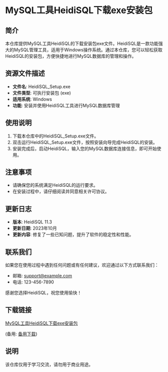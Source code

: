 # MySQL工具HeidiSQL下载exe安装包

## 简介
本仓库提供MySQL工具HeidiSQL的下载安装包exe文件。HeidiSQL是一款功能强大的MySQL管理工具，适用于Windows操作系统。通过本仓库，您可以轻松获取HeidiSQL的安装包，方便快捷地进行MySQL数据库的管理和操作。

## 资源文件描述
- **文件名**: HeidiSQL_Setup.exe
- **文件类型**: 可执行安装包 (exe)
- **适用系统**: Windows
- **功能**: 安装并使用HeidiSQL工具进行MySQL数据库管理

## 使用说明
1. 下载本仓库中的HeidiSQL_Setup.exe文件。
2. 双击运行HeidiSQL_Setup.exe文件，按照安装向导完成HeidiSQL的安装。
3. 安装完成后，启动HeidiSQL，输入您的MySQL数据库连接信息，即可开始使用。

## 注意事项
- 请确保您的系统满足HeidiSQL的运行要求。
- 在安装过程中，请仔细阅读并同意相关许可协议。

## 更新日志
- **版本**: HeidiSQL 11.3
- **更新日期**: 2023年10月
- **更新内容**: 修复了一些已知问题，提升了软件的稳定性和性能。

## 联系我们
如果您在使用过程中遇到任何问题或有任何建议，欢迎通过以下方式联系我们：
- 邮箱: support@example.com
- 电话: 123-456-7890

感谢您选择HeidiSQL，祝您使用愉快！

## 下载链接
[MySQL工具HeidiSQL下载exe安装包](https://pan.quark.cn/s/275a3c3ec4d0) 

(备用: [备用下载](https://pan.baidu.com/s/1XjQeTP4HySIUs2n3q65aGQ?pwd=1234))

## 说明

该仓库仅用于学习交流，请勿用于商业用途。
